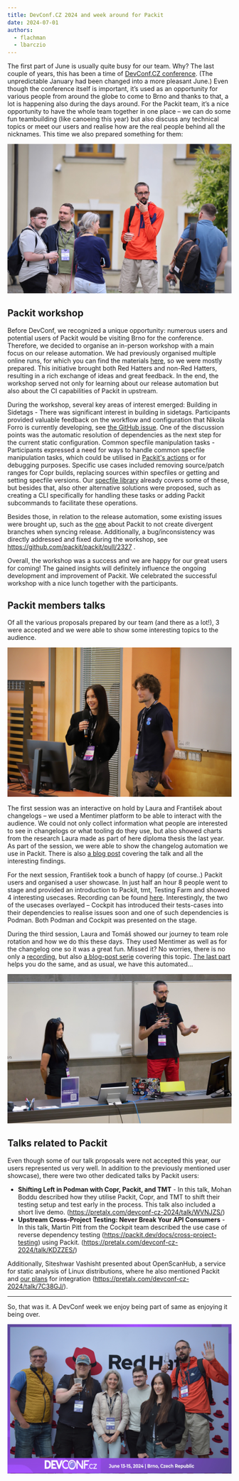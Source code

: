 ```yaml
---
title: DevConf.CZ 2024 and week around for Packit
date: 2024-07-01
authors:
  - flachman
  - lbarczio
---
```


The first part of June is usually quite busy for our team. Why? The last couple of years, this has been a time of [DevConf.CZ conference](https://devconf.cz/). (The unpredictable January had been changed into a more pleasant June.)
Even though the conference itself is important, it’s used as an opportunity for various people from around the globe to come to Brno and thanks to that, a lot is happening also during the days around.
For the Packit team, it’s a nice opportunity to have the whole team together in one place – we can do some fun teambuilding (like canoeing this year) but also discuss any technical topics or meet our users and realise how are the real people behind all the nicknames. This time we also prepared something for them:

![Packit team at DevConf.CZ](./img/team_at_devconf.jpg)

<!--truncate-->

## Packit workshop

Before DevConf, we recognized a unique opportunity: numerous users and potential users of Packit would be visiting Brno for the conference. Therefore, we decided to organise an in-person workshop with a main focus on our release automation. We had previously organised multiple online runs, for which you can find the materials [here](https://packit.dev/docs/workshops-materials), so we were mostly prepared. This initiative brought both Red Hatters and non-Red Hatters, resulting in a rich exchange of ideas and great feedback. In the end, the workshop served not only for learning about our release automation but also about the CI capabilities of Packit in upstream.

During the workshop, several key areas of interest emerged:
Building in Sidetags - There was significant interest in building in sidetags. Participants provided valuable feedback on the workflow and configuration that Nikola Forro is currently developing, see [the GitHub issue](https://github.com/packit/packit/issues/1870). One of the discussion points was the automatic resolution of dependencies as the next step for the current static configuration.
Common specfile manipulation tasks - Participants expressed a need for ways to handle common specfile manipulation tasks, which could be utilised in [Packit's actions](https://packit.dev/docs/configuration/actions) or for debugging purposes. Specific use cases included removing source/patch ranges for Copr builds, replacing sources within specfiles or getting and setting specfile versions. Our [specfile library](https://github.com/packit/specfile) already covers some of these, but besides that, also other alternative solutions were proposed, such as creating a CLI specifically for handling these tasks or adding Packit subcommands to facilitate these operations.

Besides those, in relation to the release automation, some existing issues were brought up, such as the [one](https://github.com/packit/packit/issues/1724) about Packit to not create divergent branches when syncing release. Additionally, a bug/inconsistency was directly addressed and fixed during the workshop, see https://github.com/packit/packit/pull/2327 .

Overall, the workshop was a success and we are happy for our great users for coming! The gained insights will definitely influence the ongoing development and improvement of Packit. We celebrated the successful workshop with a nice lunch together with the participants.

## Packit members talks

Of all the various proposals prepared by our team (and there as a lot!), 3 were accepted and we were able to show some interesting topics to the audience.

![Laura and Franta presenting](./img/laura_franta_presenting.jpg)

The first session was an interactive on hold by Laura and František about changelogs – we used a Mentimer platform to be able to interact with the audience. We could not only collect information what people are interested to see in changelogs or what tooling do they use, but also showed charts from the research Laura made as part of here diploma thesis the last year. As part of the session, we were able to show the changelog automation we use in Packit. There is also [a blog post](https://packit.dev/posts/changelogs) covering the talk and all the interesting findings.

For the next session, František took a bunch of happy (of course..) Packit users and organised a user showcase. In just half an hour 8 people went to stage and provided an introduction to Packit, tmt, Testing Farm and showed 4 interesting usecases. Recording can be found [here](https://www.youtube.com/watch?v=7n8pypmrQh4). Interestingly, the two of the usecases overlayed – Cockpit has introduced their tests-cases into their dependencies to realise issues soon and one of such dependencies is Podman. Both Podman and Cockpit was presented on the stage.

During the third session, Laura and Tomáš showed our journey to team role rotation and how we do this these days. They used Mentimer as well as for the changelog one so it was a great fun. Missed it? No worries, there is no only a [recording](https://www.youtube.com/watch?v=y1t7Wd31bL8), but also [a blog-post serie](https://packit.dev/agile/weekly-roles) covering this topic. [The last part](https://medium.com/@laura.barcziova/role-rotation-tutorial-957ed3545ef2) helps you do the same, and as usual, we have this automated…

![Laura and Tomáš presenting](./img/laura_and_tomas_presenting.jpg)

## Talks related to Packit

Even though some of our talk proposals were not accepted this year, our users represented us very well. In addition to the previously mentioned user showcase), there were two other dedicated talks by Packit users:

- **Shifting Left in Podman with Copr, Packit, and TMT** - In this talk, Mohan Boddu described how they utilise Packit, Copr, and TMT to shift their testing setup and test early in the process. This talk also included a short live demo. (https://pretalx.com/devconf-cz-2024/talk/WVNJZS/)
- **Upstream Cross-Project Testing: Never Break Your API Consumers** - In this talk, Martin Pitt from the Cockpit team described the use case of reverse dependency testing (https://packit.dev/docs/cross-project-testing) using Packit. (https://pretalx.com/devconf-cz-2024/talk/KDZZES/)

Additionally, Siteshwar Vashisht presented about OpenScanHub, a service for static analysis of Linux distributions, where he also mentioned Packit and [our plans](https://github.com/packit/packit-service/issues/2107) for integration (https://pretalx.com/devconf-cz-2024/talk/7C38GJ/).

---

So, that was it. A DevConf week we enjoy being part of same as enjoying it being over.

![Team at a photo booth](./img/team_booth.jpg)
